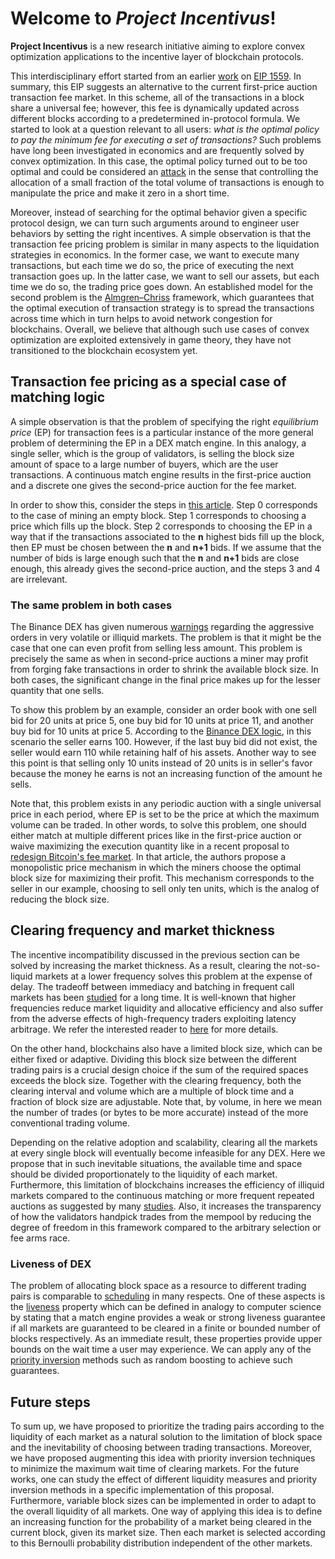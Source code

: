 # Welcome to _Project Incentivus_!

**Project Incentivus** is a new research initiative aiming to explore convex optimization applications to the incentive layer of blockchain protocols.

This interdisciplinary effort started from an earlier [work](https://ethresear.ch/t/draft-position-paper-on-resource-pricing/2838/24?u=mtefagh) on [EIP 1559](https://ethereum-magicians.org/t/eip-1559-fee-market-change-for-eth-1-0-chain/2783/24?u=mtefagh). In summary, this EIP suggests an alternative to the current first-price auction transaction fee market. In this scheme, all of the transactions in a block share a universal fee; however, this fee is dynamically updated across different blocks according to a predetermined in-protocol formula. We started to look at a question relevant to all users: _what is the optimal policy to pay the minimum fee for executing a set of transactions?_ Such problems have long been investigated in economics and are frequently solved by convex optimization. In this case, the optimal policy turned out to be too optimal and could be considered an [attack](https://nbviewer.jupyter.org/github/mtefagh/fee/blob/master/fee.ipynb) in the sense that controlling the allocation of a small fraction of the total volume of transactions is enough to manipulate the price and make it zero in a short time.

Moreover, instead of searching for the optimal behavior given a specific protocol design, we can turn such arguments around to engineer user behaviors by setting the right incentives. A simple observation is that the transaction fee pricing problem is similar in many aspects to the liquidation strategies in economics. In the former case, we want to execute many transactions, but each time we do so, the price of executing the next transaction goes up. In the latter case, we want to sell our assets, but each time we do so, the trading price goes down. An established model for the second problem is the [Almgren–Chriss](https://github.com/zcash/zcash/issues/3473#issuecomment-479625462) framework, which guarantees that the optimal execution of transaction strategy is to spread the transactions across time which in turn helps to avoid network congestion for blockchains. Overall, we believe that although such use cases of convex optimization are exploited extensively in game theory, they have not transitioned to the blockchain ecosystem yet.

## Transaction fee pricing as a special case of matching logic

A simple observation is that the problem of specifying the right _equilibrium price_ (EP) for transaction fees is a particular instance of the more general problem of determining the EP in a DEX match engine. In this analogy, a single seller, which is the group of validators, is selling the block size amount of space to a large number of buyers, which are the user transactions. A continuous match engine results in the first-price auction and a discrete one gives the second-price auction for the fee market.

In order to show this, consider the steps in [this article](https://docs.binance.org/match-examples.html). Step 0  corresponds to the case of mining an empty block. Step 1 corresponds to choosing a price which fills up the block. Step 2 corresponds to choosing the EP in a way that if the transactions associated to the **n** highest bids fill up the block, then EP must be chosen between the **n** and **n+1** bids. If we assume that the number of bids is large enough such that the **n** and **n+1** bids are close enough, this already gives the second-price auction, and the steps 3 and 4 are irrelevant.

### The same problem in both cases

The Binance DEX has given numerous [warnings](https://docs.binance.org/match.html#conclude-execution-price) regarding the aggressive orders in very volatile or illiquid markets. The problem is that it might be the case that one can even profit from selling less amount. This problem is precisely the same as when in second-price auctions a miner may profit from forging fake transactions in order to shrink the available block size. In both cases, the significant change in the final price makes up for the lesser quantity that one sells. 

To show this problem by an example, consider an order book with one sell bid for 20 units at price 5, one buy bid for 10 units at price 11, and another buy bid for 10 units at price 5. According to the [Binance DEX logic](https://www.binance.vision/tutorials/deep-dive-into-the-binance-dex-match-engine), in this scenario the seller earns 100. However, if the last buy bid did not exist, the seller would earn 110 while retaining half of his assets. Another way to see this point is that selling only 10 units instead of 20 units is in seller's favor because the money he earns is not an increasing function of the amount he sells.

Note that, this problem exists in any periodic auction with a single universal price in each period, where EP is set to be the price at which the maximum volume can be traded. In other words, to solve this problem, one should either match at multiple different prices like in the first-price auction or waive maximizing the execution quantity like in a recent proposal to [redesign Bitcoin's fee market](https://arxiv.org/abs/1709.08881). In that article, the authors propose a monopolistic price mechanism in which the miners choose the optimal block size for maximizing their profit. This mechanism corresponds to the seller in our example, choosing to sell only ten units, which is the analog of reducing the block size. 

## Clearing frequency and market thickness

The incentive incompatibility discussed in the previous section can be solved by increasing the market thickness. As a result, clearing the not-so-liquid markets at a lower frequency solves this problem at the expense of delay. The tradeoff between immediacy and batching in frequent call markets has been [studied](http://simonloertscher.net/wp-content/uploads/2018/04/LMT.2018-02-12.pdf) for a long time. It is well-known that higher frequencies reduce market liquidity and allocative efficiency and also suffer from the adverse effects of high-frequency traders exploiting latency arbitrage. We refer the interested reader to [here](https://dl.acm.org/citation.cfm?id=3085153) for more details.

On the other hand, blockchains also have a limited block size, which can be either fixed or adaptive. Dividing this block size between the different trading pairs is a crucial design choice if the sum of the required spaces exceeds the block size. Together with the clearing frequency, both the clearing interval and volume which are a multiple of block time and a fraction of block size are adjustable. Note that, by volume, in here we mean the number of trades (or bytes to be more accurate) instead of the more conventional trading volume. 

Depending on the relative adoption and scalability, clearing all the markets at every single block will eventually become infeasible for any DEX. Here we propose that in such inevitable situations, the available time and space should be divided proportionately to the liquidity of each market. Furthermore, this limitation of blockchains increases the efficiency of illiquid markets compared to the continuous matching or more frequent repeated auctions as suggested by many [studies](https://academic.oup.com/restud/article/84/4/1606/2963139). Also, it increases the transparency of how the validators handpick trades from the mempool by reducing the degree of freedom in this framework compared to the arbitrary selection or fee arms race. 

### Liveness of DEX

The problem of allocating block space as a resource to different trading pairs is comparable to [scheduling](https://en.wikipedia.org/wiki/Scheduling_(computing)) in many respects. One of these aspects is the [liveness](https://en.wikipedia.org/wiki/Liveness) property which can be defined in analogy to computer science by stating that a match engine provides a weak or strong liveness guarantee if all markets are guaranteed to be cleared in a finite or bounded number of blocks respectively. As an immediate result, these properties provide upper bounds on the wait time a user may experience. We can apply any of the [priority inversion](https://en.wikipedia.org/wiki/Priority_inversion) methods such as random boosting to achieve such guarantees.

## Future steps

To sum up, we have proposed to prioritize the trading pairs according to the liquidity of each market as a natural solution to the limitation of block space and the inevitability of choosing between trading transactions. Moreover, we have proposed augmenting this idea with priority inversion techniques to minimize the maximum wait time of clearing markets. For the future works, one can study the effect of different liquidity measures and priority inversion methods in a specific implementation of this proposal. Furthermore, variable block sizes can be implemented in order to adapt to the overall liquidity of all markets. One way of applying this idea is to define an increasing function for the probability of a market being cleared in the current block, given its market size. Then each market is selected according to this Bernoulli probability distribution independent of the other markets.
